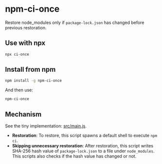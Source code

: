 # npm-ci-once

Restore node_modules only if `package-lock.json` has changed before previous restoration.

## Use with npx

```sh
npx ci-once
```

## Install from npm

```sh
npm install -g npm-ci-once
```

And then use:

```sh
npm-ci-once
```

## Mechanism

See the tiny implementation: [src/main.js](src/main.js).

- **Restoration**: To restore, this script spawns a default shell to execute `npm ci`.
- **Skipping unnecessary restoration**: After restoration, this script writes SHA-256 hash value of `package-lock.json` to a file under `node_modules`. This scripts also checks if the hash value has changed or not.
